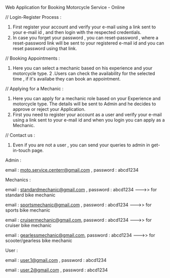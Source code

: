 Web Application for Booking Motorcycle Service - Online

// Login-Register Process :

1. First register your account and verify your e-mail using a link sent to your e-mail id , and then login with the respected credentials.
2. In case you forget your password , you can reset-password , where a reset-password link will be sent to your registered e-mail id and you can reset password using that link.


// Booking Appointments :

1. Here you can select a mechanic based on his experience and your motorcycle type.
2 .Users can check the availability for the selected time , if it's availabe they can book an appointment.


// Applying for a Mechanic :

1. Here you can apply for a mechanic role based on your Experience and motorcycle type. The details will be sent to Admin and he decides to approve or reject your Application.
2. First you need to register your account as a user and verify your e-mail using a link sent to your e-mail id and when you login you can apply as a Mechanic.


// Contact us :

1. Even if you are not a user , you can send your queries to admin in get-in-touch page.


Admin :


email : moto.service.centerr@gmail.com , password : abcd1234


Mechanics :


email : standardmechanic@gmail.com , password : abcd1234 --->> for standard bike mechanic


email : sportsmechanic@gmail.com , password : abcd1234 --->> for sports bike mechanic


email : cruisermechanic@gmail.com, password : abcd1234 --->> for cruiser bike mechanic


email : gearlessmechanic@gmail.com, password : abcd1234 --->> for scooter/gearless bike mechanic



User :


email : user.1@gmail.com , password : abcd1234 

email : user.2@gmail.com , password : abcd1234
